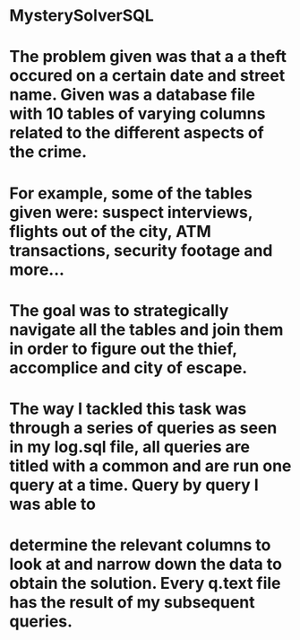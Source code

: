 # MysterySolverSQL
# The problem given was that a a theft occured on a certain date and street name. Given was a database file with 10 tables of varying columns related to the different aspects of the crime.
# For example, some of the tables given were: suspect interviews, flights out of the city, ATM transactions, security footage and more...
# The goal was to strategically navigate all the tables and join them in order to figure out the thief, accomplice and city of escape.
# The way I tackled this task was through a series of queries as seen in my log.sql file, all queries are titled with a common and are run one query at a time. Query by query I was able to 
# determine the relevant columns to look at and narrow down the data to obtain the solution. Every q.text file has the result of my subsequent queries.